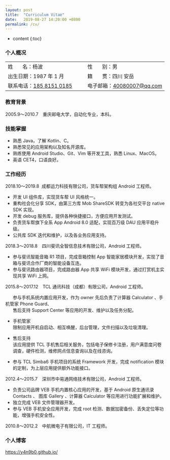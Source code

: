 ```yaml
---
layout: post
title:  "Curriculum Vitae"
date:   2019-08-27 14:20:00 +0800
permalink: /cv/
---
```


* content
{:toc}

### 个人概况

<table class="table table-bordered table-striped table-condensed">
    <tr>
        <td width="50%">姓&nbsp;&nbsp;&nbsp;&nbsp;&nbsp;&nbsp;&nbsp;名：杨波</td>
        <td width="50%">性&nbsp;&nbsp;&nbsp;&nbsp;&nbsp;&nbsp;&nbsp;别：男</td>
    </tr>
    <tr>
        <td width="50%">出生日期：1987 年 1 月</td>
        <td width="50%">籍&nbsp;&nbsp;&nbsp;&nbsp;&nbsp;&nbsp;&nbsp;贯：四川 安岳</td>
    </tr>
    <tr>
        <td width="50%">联系电话：<a href="tel:18581510185">185 8151 0185</a></td>
        <td width="50%">电子邮箱：<a href="mailto:40080007@qq.com">40080007@qq.com</a></td>
    </tr>
</table>

### 教育背景

2005.9～2010.7&emsp;重庆邮电大学，自动化专业，本科。

### 技能掌握

* 熟悉 Java，了解 Kotlin、C。
* 熟悉常见的应用架构以及知名开源库。
* 熟练使用 Android Studio、Git、Vim 等开发工具，熟悉 Linux、MacOS。
* 英语 CET4，口语良好。

### 工作经历

2018.10～2019.8&nbsp;&nbsp;成都运力科技有限公司，货车帮架构组 Android 工程师。

* 开发 UI 组件库，实现货车帮 UI 风格统一。
* 重构社会化分享 SDK，由第三方库 Mob ShareSDK 转变为各社交平台 native SDK 实现。
* 开发 debug 服务库，提供各种快捷接口，方便应用开发测试。
* 负责货车帮旗下全系 App Android 8.0 适配，实现百万级 DAU 应用平稳升级。
* 公共库 SDK 迭代和维护，以及各业务应用支持。

2018.3～2018.8&emsp;四川斐讯全智信息技术有限公司，Android 工程师。

* 参与斐讯智能音箱 R1 项目，完成音箱控制 App 智能家居模块开发，实现了音箱与斐讯合作厂商的智能设备互连。
* 参与斐讯路由器项目，完成路由器 App 共享 WiFi 模块开发，通过打赏机主实现共享 WiFi 上网。

2015.8～2017.12&emsp;TCL 通讯科技（成都）有限公司，Android 工程师。

&nbsp;&nbsp;&nbsp;&nbsp;&nbsp;&nbsp;参与手机系统内置应用开发，作为 owner 先后负责了计算器 Calculator 、手机管家 Phone Guard、<br>
&nbsp;&nbsp;&nbsp;&nbsp;&nbsp;&nbsp;售后支持 Support Center 等应用的开发、维护以及任务分配。

* 手机管家<br>
    限制应用开机自启动、相互唤醒，后台管理，文件扫描以及垃圾清理。

* 售后支持<br>
    该应用提供 TCL 手机售后相关服务，包括电子保修卡注册，用户满意度问卷调查，硬件检测，维修网点信息查询以及在线咨询。

* 参与 TCL Simba6 手机项目的系统 Framework 开发，完成 notification 模块的定制，为上层应用提供额外功能接口。

2012.4～2015.7&emsp;深圳市中易通网络技术有限公司，Android 工程师。

* 负责公司品牌 VEB 手机内置核心应用的开发，基于 Android 原生通讯录 Contacts 、 图库 Gallery 、计算器 Calculator 等应用进行功能扩展和维护。
* 独立完成 VEB 文件管理器开发。
* 参与 VEB 手机安全应用开发，完成 root 检测、数据加密备份、丢失定位等功能，增强手机安全性。

2010.8～2012.2&emsp;中航微电子有限公司，IT 工程师。

### 个人博客

<https://y4n9b0.github.io/>
